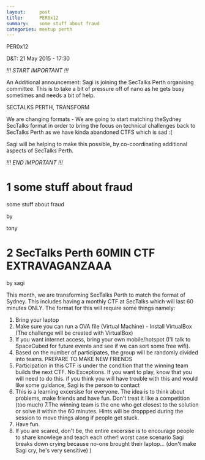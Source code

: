 ```yaml
---
layout:     post
title:      PER0x12 
summary:    some stuff about fraud
categories: meetup perth
---
```

PER0x12 

D&T: 21 May 2015 - 17:30

*!!! START IMPORTANT !!!*

An Additional announcement: Sagi is joining the SecTalks Perth organising committee. This is to take a bit of pressure off of nano as he gets busy sometimes and needs a bit of help.

SECTALKS PERTH, TRANSFORM

We are changing formats - We are going to start matching theSydney SecTalks format in order to bring the focus on technical challenges back to SecTalks Perth as we have kinda abandoned CTFS which is sad :( 

Sagi will be helping to make this possible, by co-coordinating additional aspects of SecTalks Perth.

*!!! END IMPORTANT !!!*

# 1 some stuff about fraud

some stuff about fraud

by

tony

# 2 SecTalks Perth 60MIN CTF EXTRAVAGANZAAA
by sagi

This month, we are transforming SecTalks Perth to match the format of Sydney. This includes having a monthly CTF at SecTalks which will last 60 minutes ONLY.  The format for this will require some things namely:

1. Bring your laptop
2. Make sure you can run a OVA file (Virtual Machine) - Install VirtualBox (The challenge will be created with VirtualBox)
3. If you want internet access, bring your own mobile/hotspot (I'll talk to SpaceCubed for future events and see if we can sort some free wifi).
4. Based on the number of participates, the group will be randomly divided into teams. PREPARE TO MAKE NEW FRIENDS
5. Participation in this CTF is under the condition that the winning team builds the next CTF. No Exceptions. If you want to play, know that you will need to do this. if you think you will have trouble with this and would like some guidance, Sagi is the person to contact
6. This is a learning excersise for everyone. The idea is to think about problems, make friends and have fun. Don't treat it like a competition (too much)
7.The winning team is the one who get closest to the solution or solve it within the 60 minutes. Hints will be droppped during the session to move things along if people get stuck.
8. Have fun.
9. If you are scared, don't be, the entire excersise is to encourage people to share knowlege and teach each other! worst case scenario Sagi breaks down crying because no-one brought their laptop... (don't make Sagi cry, he's very sensitive) )

